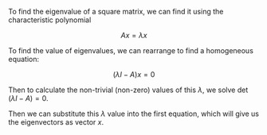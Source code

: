 To find the eigenvalue of a square matrix, we can find it using the characteristic polynomial

$$Ax=\lambda x$$

To find the value of eigenvalues, we can rearrange to find a homogeneous equation:

$$(\lambda I - A)x=0$$

Then to calculate the non-trivial (non-zero) values of this $\lambda$, we solve $\det(\lambda I - A) = 0$.

Then we can substitute this $\lambda$ value into the first equation, which will give us the eigenvectors as vector $x$.
